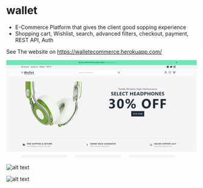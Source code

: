 # wallet
 - E-Commerce Platform that gives the client good sopping experience
 - Shopping cart, Wishlist, search, advanced filters, checkout, payment, REST API, Auth


 See The website on https://walletecommerce.herokuapp.com/



![alt text](./client/build/images/e-commerce-1.png)



![alt text](https://walletecommerce.herokuapp.com/images/e-commerce-2.png)


![alt text](https://walletecommerce.herokuapp.com/images/e-commerce-3.png)


